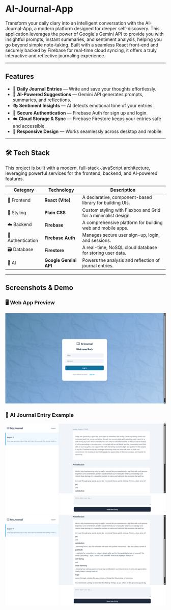 # AI-Journal-App
Transform your daily diary into an intelligent conversation with the AI-Journal-App, a modern platform designed for deeper self-discovery. This application leverages the power of Google's Gemini API to provide you with insightful prompts, instant summaries, and sentiment analysis, helping you go beyond simple note-taking. Built with a seamless React front-end and securely backed by Firebase for real-time cloud syncing, it offers a truly interactive and reflective journaling experience.

---

## Features

- 📝 **Daily Journal Entries** — Write and save your thoughts effortlessly.
- 🤖 **AI-Powered Suggestions** — Gemini API generates prompts, summaries, and reflections.
- 🎭 **Sentiment Insights** — AI detects emotional tone of your entries.
- 🔐 **Secure Authentication** — Firebase Auth for sign up and login.
- ☁️ **Cloud Storage & Sync** — Firebase Firestore keeps your entries safe and accessible.
- 📱 **Responsive Design** — Works seamlessly across desktop and mobile.

---

## 🛠️ Tech Stack

This project is built with a modern, full-stack JavaScript architecture, leveraging powerful services for the frontend, backend, and AI-powered features.

| Category       | Technology       | Description                                                                 |
|----------------|------------------|-----------------------------------------------------------------------------|
| 🎨 Frontend    | **React (Vite)** | A declarative, component-based library for building UIs.                    |
| 💅 Styling     | **Plain CSS**    | Custom styling with Flexbox and Grid for a minimalist design.               |
| ☁️ Backend     | **Firebase**     | A comprehensive platform for building web and mobile apps.                  |
| 🔐 Authentication | **Firebase Auth** | Manages secure user sign-up, login, and sessions.                          |
| 🗃️ Database    | **Firestore**    | A real-time, NoSQL cloud database for storing user data.                    |
| 🧠 AI          | **Google Gemini API** | Powers the analysis and reflection of journal entries.                     |
  

---

## Screenshots & Demo

### 🖥️ Web App Preview
<p align="center">
  <img src="src/assets/login-page.png" alt="Journal Dashboard" width="600"/>
</p>

### 📖 AI Journal Entry Example
<p align="center">
  <img src="src/assets/new-entry.png" alt="AI Generated Prompt" width="600"/>
  <img src="src/assets/AI-analysis.png" alt="AI Generated Prompt" width="600"/>
</p>

